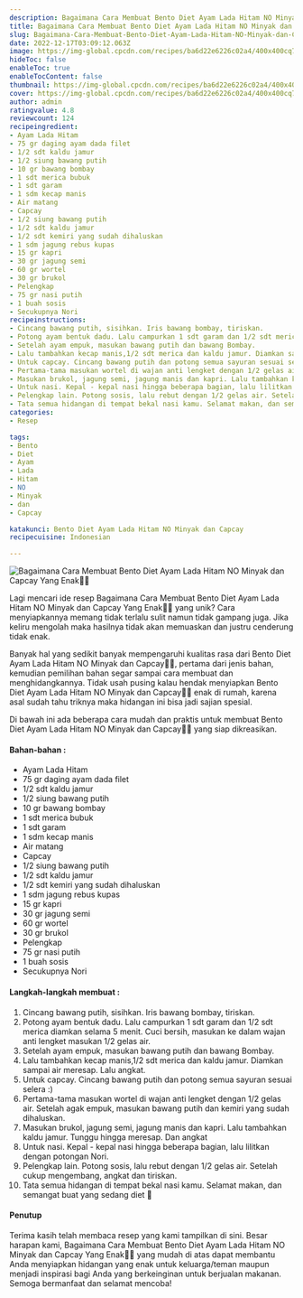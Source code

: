 ```yaml
---
description: Bagaimana Cara Membuat Bento Diet Ayam Lada Hitam NO Minyak dan Capcay Yang Enak"
title: Bagaimana Cara Membuat Bento Diet Ayam Lada Hitam NO Minyak dan Capcay Yang Enak
slug: Bagaimana-Cara-Membuat-Bento-Diet-Ayam-Lada-Hitam-NO-Minyak-dan-Capcay-Yang-Enak
date: 2022-12-17T03:09:12.063Z
image: https://img-global.cpcdn.com/recipes/ba6d22e6226c02a4/400x400cq70/photo.jpg
hideToc: false
enableToc: true
enableTocContent: false
thumbnail: https://img-global.cpcdn.com/recipes/ba6d22e6226c02a4/400x400cq70/photo.jpg
cover: https://img-global.cpcdn.com/recipes/ba6d22e6226c02a4/400x400cq70/photo.jpg
author: admin
ratingvalue: 4.8
reviewcount: 124
recipeingredient:
- Ayam Lada Hitam
- 75 gr daging ayam dada filet
- 1/2 sdt kaldu jamur
- 1/2 siung bawang putih
- 10 gr bawang bombay
- 1 sdt merica bubuk
- 1 sdt garam
- 1 sdm kecap manis
- Air matang
- Capcay
- 1/2 siung bawang putih
- 1/2 sdt kaldu jamur
- 1/2 sdt kemiri yang sudah dihaluskan
- 1 sdm jagung rebus kupas
- 15 gr kapri
- 30 gr jagung semi
- 60 gr wortel
- 30 gr brukol
- Pelengkap
- 75 gr nasi putih
- 1 buah sosis
- Secukupnya Nori
recipeinstructions:
- Cincang bawang putih, sisihkan. Iris bawang bombay, tiriskan.
- Potong ayam bentuk dadu. Lalu campurkan 1 sdt garam dan 1/2 sdt merica diamkan selama 5 menit. Cuci bersih, masukan ke dalam wajan anti lengket masukan 1/2 gelas air.
- Setelah ayam empuk, masukan bawang putih dan bawang Bombay.
- Lalu tambahkan kecap manis,1/2 sdt merica dan kaldu jamur. Diamkan sampai air meresap. Lalu angkat.
- Untuk capcay. Cincang bawang putih dan potong semua sayuran sesuai selera :)
- Pertama-tama masukan wortel di wajan anti lengket dengan 1/2 gelas air. Setelah agak empuk, masukan bawang putih dan kemiri yang sudah dihaluskan.
- Masukan brukol, jagung semi, jagung manis dan kapri. Lalu tambahkan kaldu jamur. Tunggu hingga meresap. Dan angkat
- Untuk nasi. Kepal - kepal nasi hingga beberapa bagian, lalu lilitkan dengan potongan Nori.
- Pelengkap lain. Potong sosis, lalu rebut dengan 1/2 gelas air. Setelah cukup mengembang, angkat dan tiriskan.
- Tata semua hidangan di tempat bekal nasi kamu. Selamat makan, dan semangat buat yang sedang diet 🤗
categories:
- Resep

tags:
- Bento
- Diet
- Ayam
- Lada
- Hitam
- NO
- Minyak
- dan
- Capcay

katakunci: Bento Diet Ayam Lada Hitam NO Minyak dan Capcay
recipecuisine: Indonesian

---
```


![Bagaimana Cara Membuat Bento Diet Ayam Lada Hitam NO Minyak dan Capcay Yang Enak👩‍🍳](https://img-global.cpcdn.com/recipes/ba6d22e6226c02a4/400x400cq70/photo.jpg)

Lagi mencari ide resep Bagaimana Cara Membuat Bento Diet Ayam Lada Hitam NO Minyak dan Capcay Yang Enak👩‍🍳 yang unik? Cara menyiapkannya memang tidak terlalu sulit namun tidak gampang juga. Jika keliru mengolah maka hasilnya tidak akan memuaskan dan justru cenderung tidak enak.

Banyak hal yang sedikit banyak mempengaruhi kualitas rasa dari Bento Diet Ayam Lada Hitam NO Minyak dan Capcay👩‍🍳, pertama dari jenis bahan, kemudian pemilihan bahan segar sampai cara membuat dan menghidangkannya. Tidak usah pusing kalau hendak menyiapkan Bento Diet Ayam Lada Hitam NO Minyak dan Capcay👩‍🍳 enak di rumah, karena asal sudah tahu triknya maka hidangan ini bisa jadi sajian spesial.

Di bawah ini ada beberapa cara mudah dan praktis untuk membuat Bento Diet Ayam Lada Hitam NO Minyak dan Capcay👩‍🍳 yang siap dikreasikan.

<!--inarticleads1-->

#### Bahan-bahan :

- Ayam Lada Hitam
- 75 gr daging ayam dada filet
- 1/2 sdt kaldu jamur
- 1/2 siung bawang putih
- 10 gr bawang bombay
- 1 sdt merica bubuk
- 1 sdt garam
- 1 sdm kecap manis
- Air matang
- Capcay
- 1/2 siung bawang putih
- 1/2 sdt kaldu jamur
- 1/2 sdt kemiri yang sudah dihaluskan
- 1 sdm jagung rebus kupas
- 15 gr kapri
- 30 gr jagung semi
- 60 gr wortel
- 30 gr brukol
- Pelengkap
- 75 gr nasi putih
- 1 buah sosis
- Secukupnya Nori

<!--inarticleads2-->

#### Langkah-langkah membuat :

1. Cincang bawang putih, sisihkan. Iris bawang bombay, tiriskan.
1. Potong ayam bentuk dadu. Lalu campurkan 1 sdt garam dan 1/2 sdt merica diamkan selama 5 menit. Cuci bersih, masukan ke dalam wajan anti lengket masukan 1/2 gelas air.
1. Setelah ayam empuk, masukan bawang putih dan bawang Bombay.
1. Lalu tambahkan kecap manis,1/2 sdt merica dan kaldu jamur. Diamkan sampai air meresap. Lalu angkat.
1. Untuk capcay. Cincang bawang putih dan potong semua sayuran sesuai selera :)
1. Pertama-tama masukan wortel di wajan anti lengket dengan 1/2 gelas air. Setelah agak empuk, masukan bawang putih dan kemiri yang sudah dihaluskan.
1. Masukan brukol, jagung semi, jagung manis dan kapri. Lalu tambahkan kaldu jamur. Tunggu hingga meresap. Dan angkat
1. Untuk nasi. Kepal - kepal nasi hingga beberapa bagian, lalu lilitkan dengan potongan Nori.
1. Pelengkap lain. Potong sosis, lalu rebut dengan 1/2 gelas air. Setelah cukup mengembang, angkat dan tiriskan.
1. Tata semua hidangan di tempat bekal nasi kamu. Selamat makan, dan semangat buat yang sedang diet 🤗

#### Penutup

Terima kasih telah membaca resep yang kami tampilkan di sini. Besar harapan kami, Bagaimana Cara Membuat Bento Diet Ayam Lada Hitam NO Minyak dan Capcay Yang Enak👩‍🍳 yang mudah di atas dapat membantu Anda menyiapkan hidangan yang enak untuk keluarga/teman maupun menjadi inspirasi bagi Anda yang berkeinginan untuk berjualan makanan. Semoga bermanfaat dan selamat mencoba!